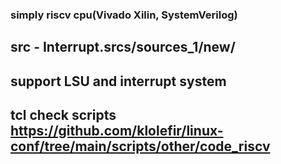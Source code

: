 ### simply riscv cpu(Vivado Xilin, SystemVerilog)
## src - Interrupt.srcs/sources_1/new/
## support LSU and interrupt system
## tcl check scripts https://github.com/klolefir/linux-conf/tree/main/scripts/other/code_riscv
